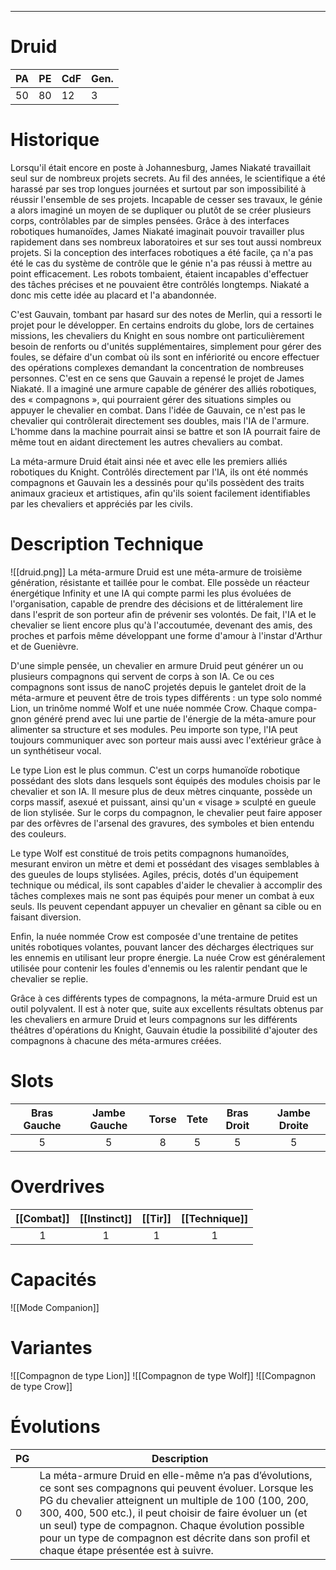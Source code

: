 
___
# Druid

| PA  | PE  | CdF | Gen. |
| --- | --- | --- | ---- |
| 50  | 80  | 12  | 3    |
# Historique

Lorsqu'il était encore en poste à Johannesburg, James Niakaté travaillait seul sur de nombreux projets secrets. Au fil des années, le scientifique a été harassé par ses trop longues journées et surtout par son impossibilité à réussir l'ensemble de ses projets. Incapable de cesser ses travaux, le génie a alors imaginé un moyen de se dupliquer ou plutôt de se créer plusieurs corps, contrôlables par de simples pensées. Grâce à des interfaces robotiques humanoïdes, James Niakaté imaginait pouvoir travailler plus rapidement dans ses nombreux laboratoires et sur ses tout aussi nombreux projets. Si la conception des interfaces robotiques a été facile, ça n'a pas été le cas du système de contrôle que le génie n'a pas réussi à mettre au point efficacement. Les robots tombaient, étaient incapables d'effectuer des tâches précises et ne pouvaient être contrôlés longtemps. Niakaté a donc mis cette idée au placard et l'a abandonnée.

C'est Gauvain, tombant par hasard sur des notes de Merlin, qui a ressorti le projet pour le développer. En certains endroits du globe, lors de certaines missions, les chevaliers du Knight en sous nombre ont particulièrement besoin de renforts ou d'unités supplémentaires, simplement pour gérer des foules, se défaire d'un combat où ils sont en infériorité ou encore effectuer des opérations complexes demandant la concentration de nombreuses personnes. C'est en ce sens que Gauvain a repensé le projet de James Niakaté. Il a imaginé une armure capable de générer des alliés robotiques, des « compagnons », qui pourraient gérer des situations simples ou appuyer le chevalier en combat. Dans l'idée de Gauvain, ce n'est pas le chevalier qui contrôlerait directement ses doubles, mais l'IA de l'armure. L'homme dans la machine pourrait ainsi se battre et son IA pourrait faire de même tout en aidant directement les autres chevaliers au combat.

La méta-armure Druid était ainsi née et avec elle les premiers alliés robotiques du Knight. Contrôlés directement par l'IA, ils ont été nommés compagnons et Gauvain les a dessinés pour qu'ils possèdent des traits animaux gracieux et artistiques, afin qu'ils soient facilement identifiables par les chevaliers et appréciés par les civils.
# Description Technique

![[druid.png]]
La méta-armure Druid est une méta-armure de troisième génération, résistante et taillée pour le combat. Elle possède un réacteur énergétique Infinity et une IA qui compte parmi les plus évoluées de l'organisation, capable de prendre des décisions et de littéralement lire dans l'esprit de son porteur afin de prévenir ses volontés. De fait, l'IA et le chevalier se lient encore plus qu'à l'accoutumée, devenant des amis, des proches et parfois même développant une forme d'amour à l'instar d'Arthur et de Guenièvre.

D'une simple pensée, un chevalier en armure Druid peut générer un ou plusieurs compagnons qui servent de corps à son IA. Ce ou ces compagnons sont issus de nanoC projetés depuis le gantelet droit de la méta-armure et peuvent être de trois types différents : un type solo nommé Lion, un trinôme nommé Wolf et une nuée nommée Crow. Chaque compa- gnon généré prend avec lui une partie de l'énergie de la méta-amure pour alimenter sa structure et ses modules. Peu importe son type, l'IA peut toujours communiquer avec son porteur mais aussi avec l'extérieur grâce à un synthétiseur vocal.

Le type Lion est le plus commun. C'est un corps humanoïde robotique possédant des slots dans lesquels sont équipés des modules choisis par le chevalier et son IA. Il mesure plus de deux mètres cinquante, possède un corps massif, asexué et puissant, ainsi qu'un « visage » sculpté en gueule de lion stylisée. Sur le corps du compagnon, le chevalier peut faire apposer par des orfèvres de l'arsenal des gravures, des symboles et bien entendu des couleurs.

Le type Wolf est constitué de trois petits compagnons humanoïdes, mesurant environ un mètre et demi et possédant des visages semblables à des gueules de loups stylisées. Agiles, précis, dotés d'un équipement technique ou médical, ils sont capables d'aider le chevalier à accomplir des tâches complexes mais ne sont pas équipés pour mener un combat à eux seuls. Ils peuvent cependant appuyer un chevalier en gênant sa cible ou en faisant diversion.

Enfin, la nuée nommée Crow est composée d'une trentaine de petites unités robotiques volantes, pouvant lancer des décharges électriques sur les ennemis en utilisant leur propre énergie. La nuée Crow est généralement utilisée pour contenir les foules d'ennemis ou les ralentir pendant que le chevalier se replie.

Grâce à ces différents types de compagnons, la méta-armure Druid est un outil polyvalent. Il est à noter que, suite aux excellents résultats obtenus par les chevaliers en armure Druid et leurs compagnons sur les différents théâtres d'opérations du Knight, Gauvain étudie la possibilité d'ajouter des compagnons à chacune des méta-armures créées.

# Slots

| Bras Gauche | Jambe Gauche | Torse | Tete | Bras Droit | Jambe Droite |
| :---------: | :----------: | :---: | :--: | :--------: | :----------: |
|      5      |      5       |   8   |  5   |     5      |      5       |
# Overdrives

| [[Combat]] | [[Instinct]] | [[Tir]] | [[Technique]] |
| :--------: | :----------: | :-----: | :-----------: |
|     1      |      1       |    1    |       1       |

# Capacités
![[Mode Companion]]
# Variantes
![[Compagnon de type Lion]]
![[Compagnon de type Wolf]]
![[Compagnon de type Crow]]
# Évolutions

| PG  | Description                                                                                                                                                                                                                                                                                                                                                                               |
| --- | ----------------------------------------------------------------------------------------------------------------------------------------------------------------------------------------------------------------------------------------------------------------------------------------------------------------------------------------------------------------------------------------- |
| 0   | La méta-armure Druid en elle-même n’a pas d’évolutions, ce sont ses compagnons qui peuvent évoluer. Lorsque les PG du chevalier atteignent un multiple de 100 (100, 200, 300, 400, 500 etc.), il peut choisir de faire évoluer un (et un seul) type de compagnon. Chaque évolution possible pour un type de compagnon est décrite dans son profil et chaque étape présentée est à suivre. |
